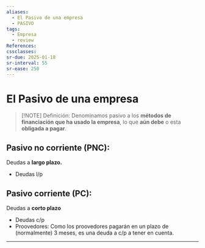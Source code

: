 ```yaml
---
aliases:
  - El Pasivo de una empresa
  - PASIVO
tags:
  - Empresa
  - review
References: 
cssclasses:
sr-due: 2025-01-18
sr-interval: 55
sr-ease: 250
---
```

# El Pasivo de una empresa

> [!NOTE] Definición: 
> Denominamos pasivo a los **métodos de financiación que ha usado la empresa**, lo que **aún debe** o esta **obligada a pagar**.
> 

## Pasivo no corriente (PNC):
 Deudas a **largo plazo.** 
 + Deudas l/p

## Pasivo corriente (PC):
Deudas a **corto plazo**
+ Deudas c/p
+ Proovedores: Como los proovedores pagarán en un plazo de (normalmente) 3 meses, es una deuda a c/p a tener en cuenta.
***